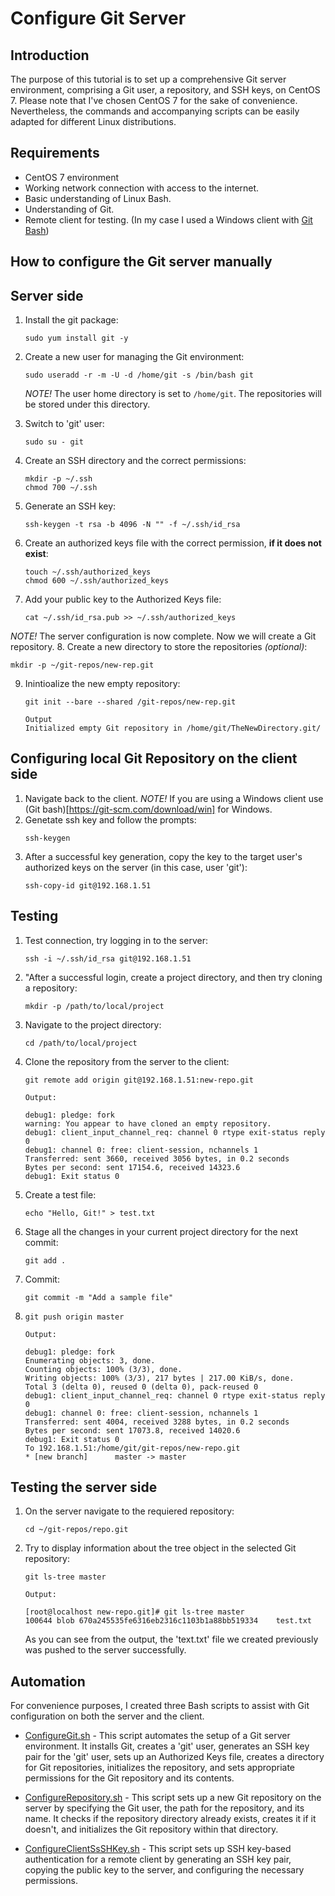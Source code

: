 # Configure Git Server
## Introduction 
The purpose of this tutorial is to set up a comprehensive Git server environment, comprising a Git user, a repository, and SSH keys, on CentOS 7. Please note that I've chosen CentOS 7 for the sake of convenience. Nevertheless, the commands and accompanying scripts can be easily adapted for different Linux distributions.

## Requirements
- CentOS 7 environment
- Working network connection with access to the internet.
- Basic understanding of Linux Bash.
- Understanding of Git.
- Remote client for testing. (In my case I used a Windows client with [Git Bash](https://git-scm.com/download/win))

## How to configure the Git server manually
## Server side
1. Install the git package:
   ```
   sudo yum install git -y
   ```
2. Create a new user for managing the Git environment:
   ```
   sudo useradd -r -m -U -d /home/git -s /bin/bash git
   ```
   
   *NOTE!* The user home directory is set to ```/home/git```. The repositories will be stored under this directory.
   
4. Switch to 'git' user:
   ```
   sudo su - git
   ```
5. Create an SSH directory and the correct permissions:
   ```
   mkdir -p ~/.ssh
   chmod 700 ~/.ssh
   ```
6. Generate an SSH key:
   ```
   ssh-keygen -t rsa -b 4096 -N "" -f ~/.ssh/id_rsa
   ```
7. Create an authorized keys file with the correct permission, **if it does not exist**:
   ```
   touch ~/.ssh/authorized_keys
   chmod 600 ~/.ssh/authorized_keys
   ```
8. Add your public key to the Authorized Keys file:
   ```
   cat ~/.ssh/id_rsa.pub >> ~/.ssh/authorized_keys
   ```
*NOTE!* The server configuration is now complete. Now we will create a Git repository.
8. Create a new directory to store the repositories *(optional)*:
   ```
   mkdir -p ~/git-repos/new-rep.git
   ```
9. Inintioalize the new empty repository:
   ```
   git init --bare --shared /git-repos/new-rep.git
   ```
   ```
   Output
   Initialized empty Git repository in /home/git/TheNewDirectory.git/
   ```

## Configuring local Git Repository on the client side

1. Navigate back to the client. 
   *NOTE!* If you are using a Windows client use (Git bash)[https://git-scm.com/download/win] for Windows. 
2. Genetate ssh key and follow the prompts:
   ```
   ssh-keygen
   ```
3. After a successful key generation, copy the key to the target user's authorized keys on the server (in this case, user 'git'):
   ```
   ssh-copy-id git@192.168.1.51
   ```
## Testing
1. Test connection, try logging in to the server:
   ```
   ssh -i ~/.ssh/id_rsa git@192.168.1.51
   ```
2. "After a successful login, create a project directory, and then try cloning a repository:
   ```
   mkdir -p /path/to/local/project
   ```
3. Navigate to the project directory: 
   ```
   cd /path/to/local/project
   ```
4. Clone the repository from the server to the client: 
   ```
   git remote add origin git@192.168.1.51:new-repo.git
   ```
   ```
   Output:
   
   debug1: pledge: fork
   warning: You appear to have cloned an empty repository.
   debug1: client_input_channel_req: channel 0 rtype exit-status reply 0
   debug1: channel 0: free: client-session, nchannels 1
   Transferred: sent 3660, received 3056 bytes, in 0.2 seconds
   Bytes per second: sent 17154.6, received 14323.6
   debug1: Exit status 0
   ```
5. Create a test file:
   ```
   echo "Hello, Git!" > test.txt
   ```
6. Stage all the changes in your current project directory for the next commit:
   ```
   git add .
   ```
7. Commit: 
   ```
   git commit -m "Add a sample file"
   ```
8. ```
   git push origin master
   ```
   ```
   Output:
   
   debug1: pledge: fork
   Enumerating objects: 3, done.
   Counting objects: 100% (3/3), done.
   Writing objects: 100% (3/3), 217 bytes | 217.00 KiB/s, done.
   Total 3 (delta 0), reused 0 (delta 0), pack-reused 0
   debug1: client_input_channel_req: channel 0 rtype exit-status reply 0
   debug1: channel 0: free: client-session, nchannels 1
   Transferred: sent 4004, received 3288 bytes, in 0.2 seconds
   Bytes per second: sent 17073.8, received 14020.6
   debug1: Exit status 0
   To 192.168.1.51:/home/git/git-repos/new-repo.git
   * [new branch]      master -> master
   ```

## Testing the server side 
1. On the server navigate to the requiered repository: 
   ```
   cd ~/git-repos/repo.git
   ```
2. Try to display information about the tree object in the selected Git repository:
   ```
   git ls-tree master
   ```
   ```
   Output:

   [root@localhost new-repo.git]# git ls-tree master
   100644 blob 670a245535fe6316eb2316c1103b1a88bb519334    test.txt
   ```
   As you can see from the output, the 'text.txt' file we created previously was pushed to the server successfully.

## Automation
For convenience purposes, I created three Bash scripts to assist with Git configuration on both the server and the client.

- [ConfigureGit.sh](https://github.com/ThePinkPanther96/Linux/blob/main/Git/ConfigureGit.sh) - 
This script automates the setup of a Git server environment. It installs Git, creates a 'git' user, generates an SSH key pair for the 'git' user, sets up an Authorized Keys file, creates a directory for Git repositories, initializes the repository, and sets appropriate permissions for the Git repository and its contents.

- [ConfigureRepository.sh](https://github.com/ThePinkPanther96/Linux/blob/main/Git/ConfigureRepository.sh) - This script sets up a new Git repository on the server by specifying the Git user, the path for the repository, and its name. It checks if the repository directory already exists, creates it if it doesn't, and initializes the Git repository within that directory. 

- [ConfigureClientSsSHKey.sh](https://github.com/ThePinkPanther96/Linux/blob/main/Git/ConfigureClientSsSHKey.sh) - This script sets up SSH key-based authentication for a remote client by generating an SSH key pair, copying the public key to the server, and configuring the necessary permissions.

